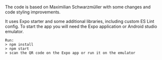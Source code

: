 The code is based on Maximilian Schwarzmüller with some changes and code styling improvements.

It uses Expo starter and some additional libraries, including custom ES Lint config. 
To start the app you will need the Expo application or Android studio emulator.

```
Run:
> npm install
> npm start
> scan the QR code on the Expo app or run it on the emulator
```
